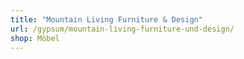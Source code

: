```yaml
---
title: "Mountain Living Furniture & Design"
url: /gypsum/mountain-living-furniture-und-design/
shop: Möbel
---
```

